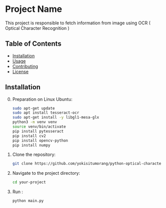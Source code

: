 # Project Name

This project is responsible to fetch information from image using OCR ( Optical Character Recognition )

## Table of Contents

- [Installation](#installation)
- [Usage](#usage)
- [Contributing](#contributing)
- [License](#license)

## Installation

0. Preparation on Linux Ubuntu:

    ```bash
    sudo apt-get update
    sudo apt install tesseract-ocr
    sudo apt-get install -y libgl1-mesa-glx
    python3 -m venv venv
    source venv/bin/activate
    pip install pytesseract
    pip install cv2
    pip install opencv-python
    pip install numpy
    ```

1. Clone the repository:

    ```bash
    git clone https://github.com/yokisitumorang/python-optical-character-recognition.git
    ```

2. Navigate to the project directory:

    ```bash
    cd your-project
    ```

4. Run :

    ```bash
    python main.py
    ```



